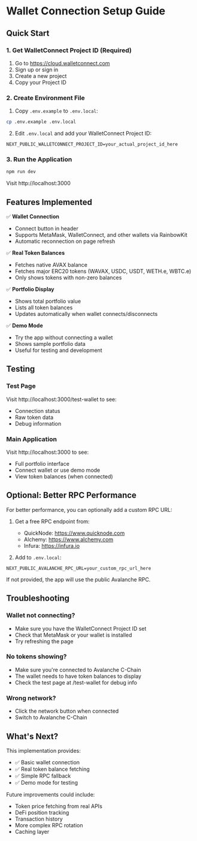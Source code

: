 # Wallet Connection Setup Guide

## Quick Start

### 1. Get WalletConnect Project ID (Required)

1. Go to https://cloud.walletconnect.com
2. Sign up or sign in
3. Create a new project
4. Copy your Project ID

### 2. Create Environment File

1. Copy `.env.example` to `.env.local`:
```bash
cp .env.example .env.local
```

2. Edit `.env.local` and add your WalletConnect Project ID:
```env
NEXT_PUBLIC_WALLETCONNECT_PROJECT_ID=your_actual_project_id_here
```

### 3. Run the Application

```bash
npm run dev
```

Visit http://localhost:3000

## Features Implemented

✅ **Wallet Connection**
- Connect button in header
- Supports MetaMask, WalletConnect, and other wallets via RainbowKit
- Automatic reconnection on page refresh

✅ **Real Token Balances**
- Fetches native AVAX balance
- Fetches major ERC20 tokens (WAVAX, USDC, USDT, WETH.e, WBTC.e)
- Only shows tokens with non-zero balances

✅ **Portfolio Display**
- Shows total portfolio value
- Lists all token balances
- Updates automatically when wallet connects/disconnects

✅ **Demo Mode**
- Try the app without connecting a wallet
- Shows sample portfolio data
- Useful for testing and development

## Testing

### Test Page
Visit http://localhost:3000/test-wallet to see:
- Connection status
- Raw token data
- Debug information

### Main Application
Visit http://localhost:3000 to see:
- Full portfolio interface
- Connect wallet or use demo mode
- View token balances (when connected)

## Optional: Better RPC Performance

For better performance, you can optionally add a custom RPC URL:

1. Get a free RPC endpoint from:
   - QuickNode: https://www.quicknode.com
   - Alchemy: https://www.alchemy.com
   - Infura: https://infura.io

2. Add to `.env.local`:
```env
NEXT_PUBLIC_AVALANCHE_RPC_URL=your_custom_rpc_url_here
```

If not provided, the app will use the public Avalanche RPC.

## Troubleshooting

### Wallet not connecting?
- Make sure you have the WalletConnect Project ID set
- Check that MetaMask or your wallet is installed
- Try refreshing the page

### No tokens showing?
- Make sure you're connected to Avalanche C-Chain
- The wallet needs to have token balances to display
- Check the test page at /test-wallet for debug info

### Wrong network?
- Click the network button when connected
- Switch to Avalanche C-Chain

## What's Next?

This implementation provides:
- ✅ Basic wallet connection
- ✅ Real token balance fetching
- ✅ Simple RPC fallback
- ✅ Demo mode for testing

Future improvements could include:
- Token price fetching from real APIs
- DeFi position tracking
- Transaction history
- More complex RPC rotation
- Caching layer